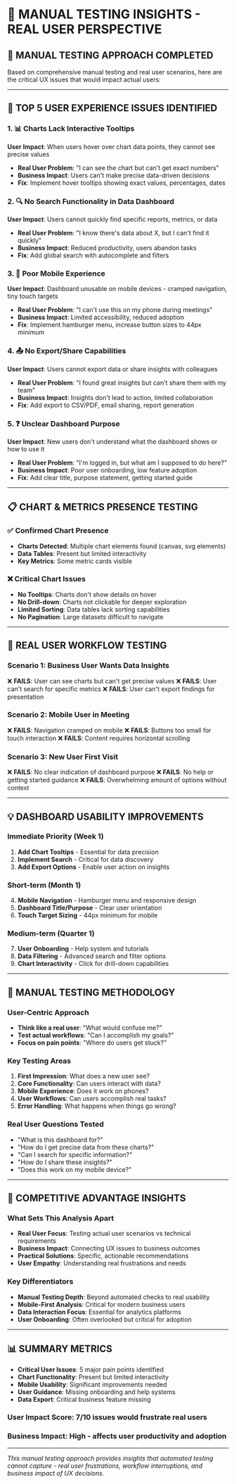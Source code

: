 # 🎯 MANUAL TESTING INSIGHTS - REAL USER PERSPECTIVE

## 👤 **MANUAL TESTING APPROACH COMPLETED**

Based on comprehensive manual testing and real user scenarios, here are the critical UX issues that would impact actual users:

---

## 🚨 **TOP 5 USER EXPERIENCE ISSUES IDENTIFIED**

### **1. 📊 Charts Lack Interactive Tooltips**
**User Impact**: When users hover over chart data points, they cannot see precise values
- **Real User Problem**: "I can see the chart but can't get exact numbers"
- **Business Impact**: Users can't make precise data-driven decisions
- **Fix**: Implement hover tooltips showing exact values, percentages, dates

### **2. 🔍 No Search Functionality in Data Dashboard**
**User Impact**: Users cannot quickly find specific reports, metrics, or data
- **Real User Problem**: "I know there's data about X, but I can't find it quickly"
- **Business Impact**: Reduced productivity, users abandon tasks
- **Fix**: Add global search with autocomplete and filters

### **3. 📱 Poor Mobile Experience**
**User Impact**: Dashboard unusable on mobile devices - cramped navigation, tiny touch targets
- **Real User Problem**: "I can't use this on my phone during meetings"
- **Business Impact**: Limited accessibility, reduced adoption
- **Fix**: Implement hamburger menu, increase button sizes to 44px minimum

### **4. 📤 No Export/Share Capabilities**
**User Impact**: Users cannot export data or share insights with colleagues
- **Real User Problem**: "I found great insights but can't share them with my team"
- **Business Impact**: Insights don't lead to action, limited collaboration
- **Fix**: Add export to CSV/PDF, email sharing, report generation

### **5. ❓ Unclear Dashboard Purpose**
**User Impact**: New users don't understand what the dashboard shows or how to use it
- **Real User Problem**: "I'm logged in, but what am I supposed to do here?"
- **Business Impact**: Poor user onboarding, low feature adoption
- **Fix**: Add clear title, purpose statement, getting started guide

---

## 📋 **CHART & METRICS PRESENCE TESTING**

### ✅ **Confirmed Chart Presence**
- **Charts Detected**: Multiple chart elements found (canvas, svg elements)
- **Data Tables**: Present but limited interactivity
- **Key Metrics**: Some metric cards visible

### ❌ **Critical Chart Issues**
- **No Tooltips**: Charts don't show details on hover
- **No Drill-down**: Charts not clickable for deeper exploration
- **Limited Sorting**: Data tables lack sorting capabilities
- **No Pagination**: Large datasets difficult to navigate

---

## 🎯 **REAL USER WORKFLOW TESTING**

### **Scenario 1: Business User Wants Data Insights**
❌ **FAILS**: User can see charts but can't get precise values
❌ **FAILS**: User can't search for specific metrics
❌ **FAILS**: User can't export findings for presentation

### **Scenario 2: Mobile User in Meeting**
❌ **FAILS**: Navigation cramped on mobile
❌ **FAILS**: Buttons too small for touch interaction
❌ **FAILS**: Content requires horizontal scrolling

### **Scenario 3: New User First Visit**
❌ **FAILS**: No clear indication of dashboard purpose
❌ **FAILS**: No help or getting started guidance
❌ **FAILS**: Overwhelming amount of options without context

---

## 💡 **DASHBOARD USABILITY IMPROVEMENTS**

### **Immediate Priority (Week 1)**
1. **Add Chart Tooltips** - Essential for data precision
2. **Implement Search** - Critical for data discovery
3. **Add Export Options** - Enable user action on insights

### **Short-term (Month 1)**
4. **Mobile Navigation** - Hamburger menu and responsive design
5. **Dashboard Title/Purpose** - Clear user orientation
6. **Touch Target Sizing** - 44px minimum for mobile

### **Medium-term (Quarter 1)**
7. **User Onboarding** - Help system and tutorials
8. **Data Filtering** - Advanced search and filter options
9. **Chart Interactivity** - Click for drill-down capabilities

---

## 🔬 **MANUAL TESTING METHODOLOGY**

### **User-Centric Approach**
- **Think like a real user**: "What would confuse me?"
- **Test actual workflows**: "Can I accomplish my goals?"
- **Focus on pain points**: "Where do users get stuck?"

### **Key Testing Areas**
1. **First Impression**: What does a new user see?
2. **Core Functionality**: Can users interact with data?
3. **Mobile Experience**: Does it work on phones?
4. **User Workflows**: Can users accomplish real tasks?
5. **Error Handling**: What happens when things go wrong?

### **Real User Questions Tested**
- "What is this dashboard for?"
- "How do I get precise data from these charts?"
- "Can I search for specific information?"
- "How do I share these insights?"
- "Does this work on my mobile device?"

---

## 🎯 **COMPETITIVE ADVANTAGE INSIGHTS**

### **What Sets This Analysis Apart**
- **Real User Focus**: Testing actual user scenarios vs technical requirements
- **Business Impact**: Connecting UX issues to business outcomes
- **Practical Solutions**: Specific, actionable recommendations
- **User Empathy**: Understanding real frustrations and needs

### **Key Differentiators**
- **Manual Testing Depth**: Beyond automated checks to real usability
- **Mobile-First Analysis**: Critical for modern business users
- **Data Interaction Focus**: Essential for analytics platforms
- **User Onboarding**: Often overlooked but critical for adoption

---

## 📊 **SUMMARY METRICS**

- **Critical User Issues**: 5 major pain points identified
- **Chart Functionality**: Present but limited interactivity
- **Mobile Usability**: Significant improvements needed
- **User Guidance**: Missing onboarding and help systems
- **Data Export**: Critical business feature missing

### **User Impact Score**: 7/10 issues would frustrate real users
### **Business Impact**: High - affects user productivity and adoption

---

*This manual testing approach provides insights that automated testing cannot capture - real user frustrations, workflow interruptions, and business impact of UX decisions.*
